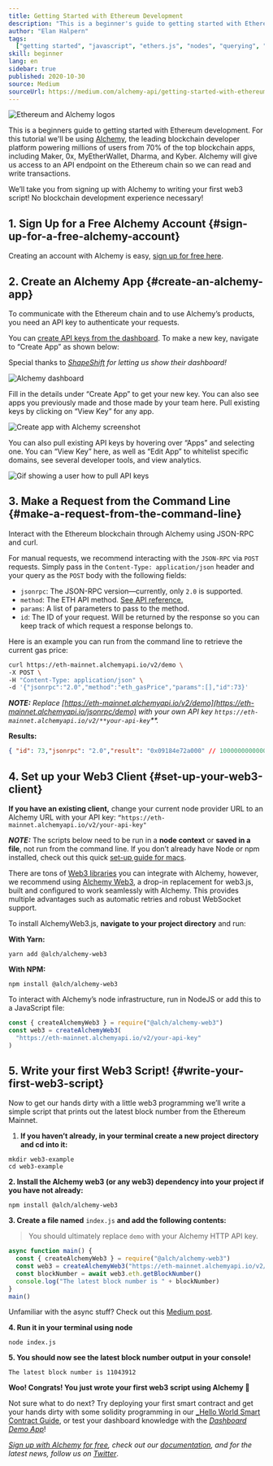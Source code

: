```yaml
---
title: Getting Started with Ethereum Development
description: "This is a beginner's guide to getting started with Ethereum development. We’ll take you from spinning up an API endpoint, to making a command line request, to writing your first web3 script! No blockchain development experience necessary!"
author: "Elan Halpern"
tags:
  ["getting started", "javascript", "ethers.js", "nodes", "querying", "alchemy"]
skill: beginner
lang: en
sidebar: true
published: 2020-10-30
source: Medium
sourceUrl: https://medium.com/alchemy-api/getting-started-with-ethereum-development-using-alchemy-c3d6a45c567f
---
```


![Ethereum and Alchemy logos](./ethereum-alchemy.png)

This is a beginners guide to getting started with Ethereum development. For this tutorial we'll be using [Alchemy](https://alchemyapi.io/), the leading blockchain developer platform powering millions of users from 70% of the top blockchain apps, including Maker, 0x, MyEtherWallet, Dharma, and Kyber. Alchemy will give us access to an API endpoint on the Ethereum chain so we can read and write transactions.

We’ll take you from signing up with Alchemy to writing your first web3 script! No blockchain development experience necessary!

## 1\. Sign Up for a Free Alchemy Account {#sign-up-for-a-free-alchemy-account}

Creating an account with Alchemy is easy, [sign up for free here](https://dashboard.alchemyapi.io/signup/).

## 2\. Create an Alchemy App {#create-an-alchemy-app}

To communicate with the Ethereum chain and to use Alchemy’s products, you need an API key to authenticate your requests.

You can [create API keys from the dashboard](http://dashboard.alchemyapi.io/). To make a new key, navigate to “Create App” as shown below:

Special thanks to [_ShapeShift_](https://shapeshift.com/) _for letting us show their dashboard!_

![Alchemy dashboard](./alchemy-dashboard.png)

Fill in the details under “Create App” to get your new key. You can also see apps you previously made and those made by your team here. Pull existing keys by clicking on “View Key” for any app.

![Create app with Alchemy screenshot](./create-app.png)

You can also pull existing API keys by hovering over “Apps” and selecting one. You can “View Key” here, as well as “Edit App” to whitelist specific domains, see several developer tools, and view analytics.

![Gif showing a user how to pull API keys](./pull-api-keys.gif)

## 3\. Make a Request from the Command Line {#make-a-request-from-the-command-line}

Interact with the Ethereum blockchain through Alchemy using JSON-RPC and curl.

For manual requests, we recommend interacting with the `JSON-RPC` via `POST` requests. Simply pass in the `Content-Type: application/json` header and your query as the `POST` body with the following fields:

- `jsonrpc`: The JSON-RPC version—currently, only `2.0` is supported.
- `method`: The ETH API method. [See API reference.](https://docs.alchemyapi.io/documentation/alchemy-api-reference/json-rpc)
- `params`: A list of parameters to pass to the method.
- `id`: The ID of your request. Will be returned by the response so you can keep track of which request a response belongs to.

Here is an example you can run from the command line to retrieve the current gas price:

```bash
curl https://eth-mainnet.alchemyapi.io/v2/demo \
-X POST \
-H "Content-Type: application/json" \
-d '{"jsonrpc":"2.0","method":"eth_gasPrice","params":[],"id":73}'
```

_**NOTE:** Replace [https://eth-mainnet.alchemyapi.io/v2/demo](https://eth-mainnet.alchemyapi.io/jsonrpc/demo) with your own API key `https://eth-mainnet.alchemyapi.io/v2/**your-api-key`\*\*._

**Results:**

```json
{ "id": 73,"jsonrpc": "2.0","result": "0x09184e72a000" // 10000000000000 }
```

## 4\. Set up your Web3 Client {#set-up-your-web3-client}

**If you have an existing client,** change your current node provider URL to an Alchemy URL with your API key: `“https://eth-mainnet.alchemyapi.io/v2/your-api-key"`

**_NOTE:_** The scripts below need to be run in a **node context** or **saved in a file**, not run from the command line. If you don’t already have Node or npm installed, check out this quick [set-up guide for macs](https://app.gitbook.com/@alchemyapi/s/alchemy/guides/alchemy-for-macs).

There are tons of [Web3 libraries](https://docs.alchemyapi.io/guides/getting-started#other-web3-libraries) you can integrate with Alchemy, however, we recommend using [Alchemy Web3](https://docs.alchemyapi.io/documentation/alchemy-web3), a drop-in replacement for web3.js, built and configured to work seamlessly with Alchemy. This provides multiple advantages such as automatic retries and robust WebSocket support.

To install AlchemyWeb3.js, **navigate to your project directory** and run:

**With Yarn:**

```
yarn add @alch/alchemy-web3
```

**With NPM:**

```
npm install @alch/alchemy-web3
```

To interact with Alchemy’s node infrastructure, run in NodeJS or add this to a JavaScript file:

```js
const { createAlchemyWeb3 } = require("@alch/alchemy-web3")
const web3 = createAlchemyWeb3(
  "https://eth-mainnet.alchemyapi.io/v2/your-api-key"
)
```

## 5\. Write your first Web3 Script! {#write-your-first-web3-script}

Now to get our hands dirty with a little web3 programming we’ll write a simple script that prints out the latest block number from the Ethereum Mainnet.

1.  **If you haven’t already, in your terminal create a new project directory and cd into it:**

```
mkdir web3-example
cd web3-example
```

**2\. Install the Alchemy web3 (or any web3) dependency into your project if you have not already:**

```
npm install @alch/alchemy-web3
```

**‌3. Create a file named** `index.js` **and add the following contents:**

> You should ultimately replace `demo` with your Alchemy HTTP API key.

```js
async function main() {
  const { createAlchemyWeb3 } = require("@alch/alchemy-web3")
  const web3 = createAlchemyWeb3("https://eth-mainnet.alchemyapi.io/v2/demo")
  const blockNumber = await web3.eth.getBlockNumber()
  console.log("The latest block number is " + blockNumber)
}
main()
```

Unfamiliar with the async stuff? Check out this [Medium post](https://medium.com/better-programming/understanding-async-await-in-javascript-1d81bb079b2c).

**4\. Run it in your terminal using node**

```
node index.js
```

**‌5. You should now see the latest block number output in your console!**

```
The latest block number is 11043912
```

‌**Woo! Congrats! You just wrote your first web3 script using Alchemy 🎉**

‌Not sure what to do next? Try deploying your first smart contract and get your hands dirty with some solidity programming in our [\_Hello World Smart Contract Guide](https://docs.alchemyapi.io/tutorials/hello-world-smart-contract), or test your dashboard knowledge with the [_Dashboard Demo App_](https://docs.alchemyapi.io/tutorials/demo-app)!

_[Sign up with Alchemy for free](https://dashboard.alchemyapi.io/signup/), check out our [documentation](https://docs.alchemyapi.io/), and for the latest news, follow us on [Twitter](https://twitter.com/AlchemyPlatform)_.
